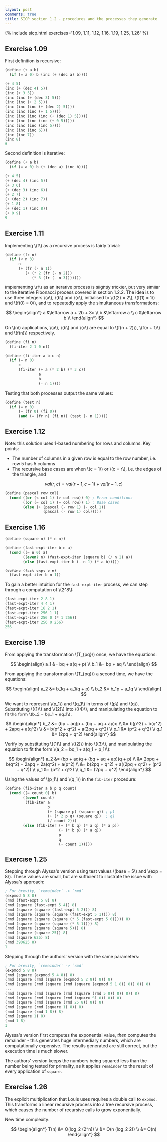 ```yaml
---
layout: post
comments: true
title: SICP section 1.2 - procedures and the processes they generate
---
```


{% include sicp.html exercises='1.09, 1.11, 1.12, 1.16, 1.19, 1.25, 1.26' %}

## Exercise 1.09
First definition is recursive:

```scheme
(define (+ a b)
  (if (= a 0) b (inc (+ (dec a) b))))

(+ 4 5)
(inc (+ (dec 4) 5))
(inc (+ 3 5))
(inc (inc (+ (dec 3) 5)))
(inc (inc (+ 2 5)))
(inc (inc (inc (+ (dec 2) 5))))
(inc (inc (inc (+ 1 5))))
(inc (inc (inc (inc (+ (dec 1) 5)))))
(inc (inc (inc (inc (+ 0 5)))))
(inc (inc (inc (inc 5))))
(inc (inc (inc 6)))
(inc (inc 7))
(inc 8)
9
```

Second definition is iterative:

```scheme
(define (+ a b)
  (if (= a 0) b (+ (dec a) (inc b))))

(+ 4 5)
(+ (dec 4) (inc 5))
(+ 3 6)
(+ (dec 3) (inc 6))
(+ 2 7)
(+ (dec 2) (inc 7))
(+ 1 8)
(+ (dec 1) (inc 8))
(+ 0 9)
9
```

## Exercise 1.11
Implementing \\(f\\) as a recursive process is fairly trivial:

```scheme
(define (fr n)
  (if (< n 3)
      n
      (+ (fr (- n 1))
         (+ (* 2 (fr (- n 2)))
            (* 3 (fr (- n 3)))))))
```

Implementing \\(f\\) as an iterative process is slightly trickier, but very similar to the iterative Fibonacci process covered in section 1.2.2. The idea is to use three integers \\(a\\), \\(b\\) and \\(c\\), initialised to \\(f(2) = 2\\), \\(f(1) = 1\\) and \\(f(0) = 0\\), and to repeatedly apply the simultaneous transformations:

$$
\begin{align*}
a &\leftarrow a + 2b + 3c \\
b &\leftarrow a \\
c &\leftarrow b \\
\end{align*}
$$

On \\(n\\) applications, \\(a\\), \\(b\\) and \\(c\\) are equal to \\(f(n + 2)\\), \\(f(n + 1)\\) and \\(f(n)\\) respectively.

```scheme
(define (fi n)
  (fi-iter 2 1 0 n))

(define (fi-iter a b c n)
  (if (= n 0)
      c
      (fi-iter (+ a (* 2 b) (* 3 c))
               a
               b
               (- n 1))))
```

Testing that both processes output the same values:

```scheme
(define (test n)
  (if (= n 0)
      (= (fr 0) (fi 0))
      (and (= (fr n) (fi n)) (test (- n 1)))))
```

## Exercise 1.12
Note: this solution uses 1-based numbering for rows and columns. Key points:

* The number of columns in a given row is equal to the row number, i.e. row 5 has 5 columns
* The recursive base cases are when \\(c = 1\\) or \\(c = r\\), i.e. the edges of the triangle, and

$$val(r, c) = val(r - 1, c - 1) + val(r - 1, c)$$

```scheme
(define (pascal row col)
  (cond ((or (< col 1) (> col row)) 0) ; Error conditions
        ((or (= col 1) (= col row)) 1) ; Base cases
        (else (+ (pascal (- row 1) (- col 1))
                 (pascal (- row 1) col)))))
```

## Exercise 1.16
```scheme
(define (square n) (* n n))

(define (fast-expt-iter b n a)
  (cond ((= n 0) a)
        ((even? n) (fast-expt-iter (square b) (/ n 2) a))
        (else (fast-expt-iter b (- n 1) (* a b)))))

(define (fast-expt b n)
  (fast-expt-iter b n 1))
```

To gain a better intuition for the `fast-expt-iter` process, we can step through a computation of \\(2^8\\):

```scheme
(fast-expt-iter 2 8 1)
(fast-expt-iter 4 4 1)
(fast-expt-iter 16 2 1)
(fast-expt-iter 256 1 1)
(fast-expt-iter 256 0 (* 1 256))
(fast-expt-iter 256 0 256)
256
```

## Exercise 1.19
From applying the transformation \\(T_{pq}\\) once, we have the equations:

$$
\begin{align}
a_1 &= bq + a(q + p) \\
b_1 &= bp + aq \\
\end{align}
$$

From applying the transformation \\(T_{pq}\\) a second time, we have the equations:

$$
\begin{align}
a_2 &= b_1q + a_1(q + p) \\
b_2 &= b_1p + a_1q \\
\end{align}
$$

We want to represent \\(p_1\\) and \\(q_1\\) in terms of \\(p\\) and \\(q\\). Substituting \\((1)\\) and \\((2)\\) into \\((4)\\), and manipulating the equation to fit the form \\(b_2 = bp_1 + aq_1\\):

$$
\begin{align*}
b_2 &= (bp + aq)p + (bq + aq + ap)q \\
    &= b(p^2) + b(q^2) + 2apq + a(q^2) \\
    &= b(p^2 + q^2) + a(2pq + q^2) \\
p_1 &= (p^2 + q^2) \\
q_1 &= (2pq + q^2)
\end{align*}
$$

Verify by substituting \\((1)\\) and \\((2)\\) into \\((3)\\), and manipulating the equation to fit the form \\(a_2 = bq_1 + a(q_1 + p_1)\\):

$$
\begin{align*}
a_2 &= (bp + aq)q + (bq + aq + ap)(q + p) \\
    &= 2bpq + b(q^2) + 2apq + 2a(q^2) + a(p^2) \\
    &= b(2pq + q^2) + a((2pq + q^2) + (p^2 + q^2)) \\
p_1 &= (p^2 + q^2) \\
q_1 &= (2pq + q^2)
\end{align*}
$$

Using the values of \\(p_1\\) and \\(q_1\\) in the `fib-iter` procedure:

```scheme
(define (fib-iter a b p q count)
  (cond ((= count 0) b)
        ((even? count)
         (fib-iter a
                   b
                   (+ (square p) (square q)) ; p1
                   (+ (* 2 p q) (square q))  ; q1
                   (/ count 2)))
        (else (fib-iter (+ (* b q) (* a q) (* a p))
                        (+ (* b p) (* a q))
                        p
                        q
                        (- count 1)))))
```

## Exercise 1.25
Stepping through Alyssa's version using test values \\(base = 5\\) and \\(exp = 8\\). These values are small, but are sufficient to illustrate the issue with Alyssa's approach:

```scheme
; For brevity, `remainder` -> `rmd`
(expmod 5 8 8)
(rmd (fast-expt 5 8) 8)
(rmd (square (fast-expt 5 4)) 8)
(rmd (square (square (fast-expt 5 2))) 8)
(rmd (square (square (square (fast-expt 5 1)))) 8)
(rmd (square (square (square (* 5 (fast-expt 5 0))))) 8)
(rmd (square (square (square (* 5 1)))) 8)
(rmd (square (square (square 5))) 8)
(rmd (square (square 25)) 8)
(rmd (square 625) 8)
(rmd 390625 8)
1
```

Stepping through the authors' version with the same parameters:

```scheme
; For brevity, `remainder` -> `rmd`
(expmod 5 8 8)
(rmd (square (expmod 5 4 8)) 8)
(rmd (square (rmd (square (expmod 5 2 8)) 8)) 8)
(rmd (square (rmd (square (rmd (square (expmod 5 1 8)) 8)) 8)) 8)
...
(rmd (square (rmd (square (rmd (square (rmd 5 8)) 8)) 8)) 8)
(rmd (square (rmd (square (rmd (square 5) 8)) 8)) 8)
(rmd (square (rmd (square (rmd 25 8)) 8)) 8)
(rmd (square (rmd (square 1) 8)) 8)
(rmd (square (rmd 1 8)) 8)
(rmd (square 1) 8)
(rmd 1 8)
1
```

Alyssa's version first computes the exponential value, *then* computes the remainder - this generates huge intermediary numbers, which are computationally expensive. The results generated are still correct, but the execution time is much slower.

The authors' version keeps the numbers being squared less than the number being tested for primality, as it applies `remainder` to the result of every application of `square`.

## Exercise 1.26
The explicit multiplication that Louis uses requires a double call to `expmod`. This transforms a linear recursive process into a tree recursive process, which causes the number of recursive calls to grow exponentially.

New time complexity:

$$
\begin{align*}
T(n) &= O(log_2 (2^n)) \\
     &= O(n (log_2 2)) \\
     &= O(n)
\end{align*}
$$
